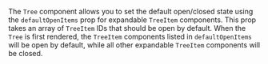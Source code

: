 The `Tree` component allows you to set the default open/closed state using the `defaultOpenItems` prop for expandable `TreeItem` components. This prop takes an array of `TreeItem` IDs that should be open by default. When the `Tree` is first rendered, the `TreeItem` components listed in `defaultOpenItems` will be open by default, while all other expandable `TreeItem` components will be closed.
